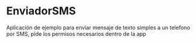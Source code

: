 # EnviadorSMS
Aplicación de ejemplo para enviar mensaje de texto simples a un telefono por SMS, pide los permisos necesarios dentro de la app
